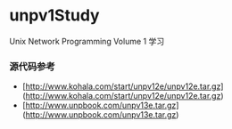 # unpv1Study
Unix Network Programming Volume 1 学习

### 源代码参考
- [http://www.kohala.com/start/unpv12e/unpv12e.tar.gz] (http://www.kohala.com/start/unpv12e/unpv12e.tar.gz)
- [http://www.unpbook.com/unpv13e.tar.gz] (http://www.unpbook.com/unpv13e.tar.gz)
